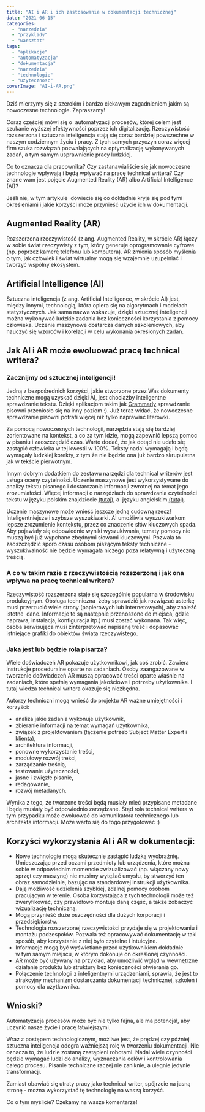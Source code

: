 ```yaml
---
title: "AI i AR i ich zastosowanie w dokumentacji technicznej"
date: "2021-06-15"
categories: 
  - "narzedzia"
  - "przyklady"
  - "warsztat"
tags: 
  - "aplikacje"
  - "automatyzacja"
  - "dokumentacja"
  - "narzedzia"
  - "technologie"
  - "uzytecznosc"
coverImage: "AI-i-AR.png"
---
```


Dziś mierzymy się z szerokim i bardzo ciekawym zagadnieniem jakim są nowoczesne technologie. Zapraszamy!

Coraz częściej mówi się o  automatyzacji procesów, której celem jest szukanie wyższej efektywności poprzez ich digitalizację. Rzeczywistość rozszerzona i sztuczna inteligencja stają się coraz bardziej powszechne w naszym codziennym życiu i pracy. Z tych samych przyczyn coraz więcej firm szuka rozwiązań pozwalających na optymalizację wykonywanych zadań, a tym samym usprawnienie pracy ludzkiej.

Co to oznacza dla pracownika? Czy zastanawialiście się jak nowoczesne technologie wpływają i będą wpływać na pracę technical writera? Czy znane wam jest pojęcie Augmented Reality (AR) albo Artificial Intelligence (AI)?

Jeśli nie, w tym artykule  dowiecie się co dokładnie kryje się pod tymi określeniami i jakie korzyści może przynieść użycie ich w dokumentacji.

## Augmented Reality (AR)

Rozszerzona rzeczywistość (z ang. Augmented Reality, w skrócie AR) łączy w sobie świat rzeczywisty z tym, który generuje oprogramowanie cyfrowe (np. poprzez kamerę telefonu lub komputera). AR zmienia sposób myślenia o tym, jak człowiek i świat wirtualny mogą się wzajemnie uzupełniać i tworzyć wspólny ekosystem.

## **Artificial Intelligence** (AI)

Sztuczna inteligencja (z ang. Artificial Intelligence, w skrócie AI) jest, między innymi, technologią, która opiera się na algorytmach i modelach statystycznych. Jak sama nazwa wskazuje, dzięki sztucznej inteligencji można wykonywać ludzkie zadania bez konieczności korzystania z pomocy człowieka. Uczenie maszynowe dostarcza danych szkoleniowych, aby nauczyć się wzorców i korelacji w celu wykonania określonych zadań.

## Jak AI i AR może ewoluować pracę technical writera?

### Zacznijmy od sztucznej inteligencji!

Jedną z bezpośrednich korzyści, jakie stworzone przez Was dokumenty techniczne mogą uzyskać dzięki AI, jest chociażby inteligentne sprawdzanie tekstu. Dzięki aplikacjom takim jak [Grammarly](http://techwriter.pl/grammarly-narzedzie-do-sprawdzania-pisowni/) sprawdzanie pisowni przeniosło się na inny poziom :). Już teraz widać, że nowoczesne sprawdzanie pisowni potrafi więcej niż tylko naprawiać literówki.

Za pomocą nowoczesnych technologii, narzędzia stają się bardziej zorientowane na kontekst, a co za tym idzie, mogą zapewnić lepszą pomoc w pisaniu i zaoszczędzić czas. Warto dodać, że jak dotąd nie udało się zastąpić człowieka w tej kwestii w 100%. Teksty nadal wymagają i będą wymagały ludzkiej korekty, z tym że nie będzie ona już bardzo skrupulatna jak w tekście pierwotnym.

Innym dobrym dodatkiem do zestawu narzędzi dla technical writerów jest usługa oceny czytelności. Uczenie maszynowe jest wykorzystywane do analizy tekstu pisanego i dostarczania informacji zwrotnej na temat jego zrozumiałości. Więcej informacji o narzędziach do sprawdzania czytelności tekstu w języku polskim znajdziecie [(tutaj)](http://techwriter.pl/prosty-jezyk-przyklady-i-narzedzia/), a  języku angielskim [(tutaj)](https://readabilityformulas.com/free-readability-calculators.php).

Uczenie maszynowe może wnieść jeszcze jedną cudowną rzecz! Inteligentniejsze i szybsze wyszukiwarki. AI umożliwia wyszukiwarkom lepsze zrozumienie kontekstu, przez co znaczenie słów kluczowych spada. Aby pojawiały się odpowiednie wyniki wyszukiwania, tematy pomocy nie muszą być już wypchane zbędnymi słowami kluczowymi. Pozwala to zaoszczędzić sporo czasu osobom piszącym teksty techniczne - wyszukiwalność nie będzie wymagała niczego poza relatywną i użyteczną treścią.

### A co w takim razie z rzeczywistością rozszerzoną i jak ona wpływa na pracę technical writera?

Rzeczywistość rozszerzona staje się szczególnie popularna w środowisku produkcyjnym. Obsługa techniczna  żeby sprawdzić jak rozwiązać usterkę musi przerzucić wiele strony (papierowych lub internetowych), aby znaleźć istotne  dane. Informacje te są następnie przenoszone do miejsca, gdzie naprawa, instalacja, konfiguracja itp.) musi zostać wykonana. Tak więc, osoba serwisująca musi zinterpretować napisaną treść i dopasować istniejące grafiki do obiektów świata rzeczywistego.

### Jaka jest lub będzie rola pisarza?

Wiele doświadczeń AR pokazuje użytkownikowi, jak coś zrobić. Zawiera instrukcje proceduralne oparte na zadaniach. Osoby zaangażowane w tworzenie doświadczeń AR muszą opracować treści oparte właśnie na zadaniach, które spełnią wymagania jakościowe i potrzeby użytkownika. I tutaj wiedza technical writera okazuje się niezbędna.

Autorzy techniczni mogą wnieść do projektu AR ważne umiejętności i korzyści:

- analiza jakie zadania wykonuje użytkownik,
- zbieranie informacji na temat wymagań użytkownika,
- związek z projektowaniem (łączenie potrzeb Subject Matter Expert i klienta),
- architektura informacji,
- ponowne wykorzystanie treści,
- modułowy rozwój treści,
- zarządzanie treścią,
- testowanie użyteczności,
- jasne i zwięzłe pisanie,
- redagowanie,
- rozwój metadanych.

Wynika z tego, że tworzone treści będą musiały mieć przypisane metadane i będą musiały być odpowiednio zarządzane. Stąd rola technical writera w tym przypadku może ewoluować do komunikatora technicznego lub architekta informacji. Może warto się do togo przygotować :)

## Korzyści wykorzystania AI i AR w dokumentacji:

- Nowe technologie mogą skutecznie zastąpić ludzką wyobraźnię. Umieszczając przed oczami przedmioty lub urządzenia, które można sobie w odpowiednim momencie zwizualizować (np. włączany nowy sprzęt czy maszynę) nie musimy wytężać umysłu, by stworzyć ten obraz samodzielnie, bazując na standardowej instrukcji użytkownika.
- Dają możliwość udzielenia szybkiej, zdalnej pomocy osobom pracującym w terenie. Osoba korzystająca z tych technologii może też zweryfikować, czy prawidłowo montuje daną część, a także zobaczyć wizualizację techniczną.
- Mogą przynieść duże oszczędności dla dużych korporacji i przedsiębiorstw.
- Technologia rozszerzonej rzeczywistości przydaje się w projektowaniu i montażu podzespołów. Pozwala też opracowywać dokumentację w taki sposób, aby korzystanie z niej było czytelne i intuicyjne.
- Informacje mogą być wyświetlane przed użytkownikiem dokładnie w tym samym miejscu, w którym dokonuje on określonej czynności.
- AR może być używany na przykład, aby umożliwić wgląd w wewnętrzne działanie produktu lub struktury bez konieczności otwierania go.  
- Połączenie technologii z inteligentnymi urządzeniami, sprawia, że jest to atrakcyjny mechanizm dostarczania dokumentacji technicznej, szkoleń i pomocy dla użytkownika.

## Wnioski?

Automatyzacja procesów może być nie tylko fajna, ale ma potencjał, aby uczynić nasze życie i pracę łatwiejszymi.

Wraz z postępem technologicznym, możliwe jest, że prędzej czy później sztuczna inteligencja odegra ważniejszą rolę w tworzeniu dokumentacji. Nie oznacza to, że ludzie zostaną zastąpieni robotami. Nadal wiele czynności będzie wymagać ludzi do analizy, wyznaczania celów i kontrolowania całego procesu. Pisanie techniczne raczej nie zaniknie, a ulegnie jedynie transformacji.

Zamiast obawiać się utraty pracy jako technical writer, spójrzcie na jasną stronę - można wykorzystać tę technologię na waszą korzyść.

Co o tym myślicie? Czekamy na wasze komentarze!
